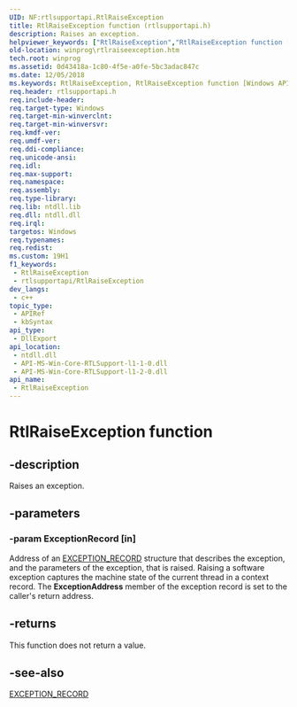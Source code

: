 ```yaml
---
UID: NF:rtlsupportapi.RtlRaiseException
title: RtlRaiseException function (rtlsupportapi.h)
description: Raises an exception.
helpviewer_keywords: ["RtlRaiseException","RtlRaiseException function [Windows API]","rtlsupportapi/RtlRaiseException","winprog.rtlraiseexception"]
old-location: winprog\rtlraiseexception.htm
tech.root: winprog
ms.assetid: 0d43418a-1c80-4f5e-a0fe-5bc3adac847c
ms.date: 12/05/2018
ms.keywords: RtlRaiseException, RtlRaiseException function [Windows API], rtlsupportapi/RtlRaiseException, winprog.rtlraiseexception
req.header: rtlsupportapi.h
req.include-header: 
req.target-type: Windows
req.target-min-winverclnt: 
req.target-min-winversvr: 
req.kmdf-ver: 
req.umdf-ver: 
req.ddi-compliance: 
req.unicode-ansi: 
req.idl: 
req.max-support: 
req.namespace: 
req.assembly: 
req.type-library: 
req.lib: ntdll.lib
req.dll: ntdll.dll
req.irql: 
targetos: Windows
req.typenames: 
req.redist: 
ms.custom: 19H1
f1_keywords:
 - RtlRaiseException
 - rtlsupportapi/RtlRaiseException
dev_langs:
 - c++
topic_type:
 - APIRef
 - kbSyntax
api_type:
 - DllExport
api_location:
 - ntdll.dll
 - API-MS-Win-Core-RTLSupport-l1-1-0.dll
 - API-MS-Win-Core-RTLSupport-l1-2-0.dll
api_name:
 - RtlRaiseException
---
```


# RtlRaiseException function


## -description

Raises an exception.

## -parameters

### -param ExceptionRecord [in]

Address of an <a href="/windows/desktop/api/winnt/ns-winnt-exception_record">EXCEPTION_RECORD</a> structure 
      that describes the exception, and the parameters of the exception, that is raised. Raising a software exception 
      captures the machine state of the current thread in a context record. The 
      <b>ExceptionAddress</b> member of the exception record is set to the caller's return 
      address.

## -returns

This function does not return a value.

## -see-also

<a href="/windows/desktop/api/winnt/ns-winnt-exception_record">EXCEPTION_RECORD</a>